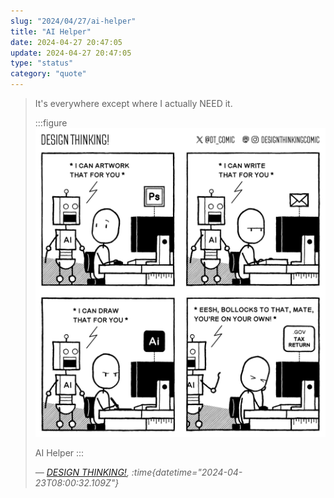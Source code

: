 ```yaml
---
slug: "2024/04/27/ai-helper"
title: "AI Helper"
date: 2024-04-27 20:47:05
update: 2024-04-27 20:47:05
type: "status"
category: "quote"
---
```


> It's everywhere except where I actually NEED it.
> 
> :::figure
> ![AI Helper](./images/2024-04-27-20-47-05-ai-helper.png)
>
> AI Helper
> :::
>
> <cite>&mdash; [DESIGN THINKING!](https://designthinkingcomic.substack.com/p/ai-helper), :time{datetime="2024-04-23T08:00:32.109Z"}</cite>
